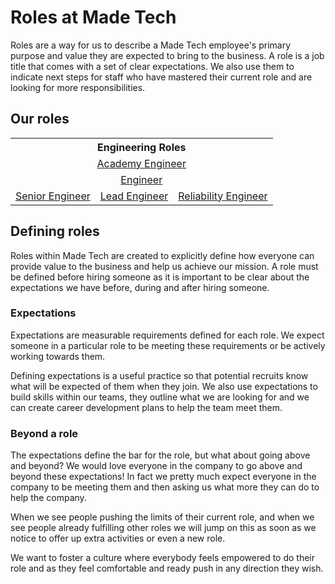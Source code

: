 # Roles at Made Tech

Roles are a way for us to describe a Made Tech employee's primary purpose and
value they are expected to bring to the business. A role is a job title that comes with a set of clear expectations. We also use them
to indicate next steps for staff who have mastered their current role and are
looking for more responsibilities.

## Our roles

<table>
  <tr align="center">
    <th colspan="3">Engineering Roles</th>
  </tr>
  <tr align="center">
    <td colspan="3">
      <a href="academy_engineer.md">Academy Engineer</a>
    </td>
  </tr>
  <tr align="center">
    <td colspan="3">
      <a href="engineer.md">Engineer</a>
    </td>
  </tr>
  <tr align="center">
    <td>
      <a href="senior_engineer.md">Senior Engineer</a>
    </td>
    <td>
      <a href="lead_engineer.md">Lead Engineer</a>
    </td>
    <td>
      <a href="reliability_engineer.md">Reliability Engineer</a>
    </a>
    </td>
  </tr>
 </table>

## Defining roles

Roles within Made Tech are created to explicitly define how everyone can provide value to the business and help us achieve our mission. A role must be defined before hiring someone as it is important to be clear about the expectations we have before, during and after hiring someone.

### Expectations

Expectations are measurable requirements defined for each role. We expect someone in a particular role to be meeting these requirements or be actively working towards them.

Defining expectations is a useful practice so that potential recruits know what will be expected of them when they join. We also use expectations to build skills within our teams, they outline what we are looking for and we can create career development plans to help the team meet them.

### Beyond a role

The expectations define the bar for the role, but what about going above and beyond? We would love everyone in the company to go above and beyond these expectations! In fact we pretty much expect everyone in the company to be meeting them and then asking us what more they can do to help the company.

When we see people pushing the limits of their current role, and when we see people already fulfilling other roles we will jump on this as soon as we notice to offer up extra activities or even a new role.

We want to foster a culture where everybody feels empowered to do their role and
as they feel comfortable and ready push in any direction they wish.
